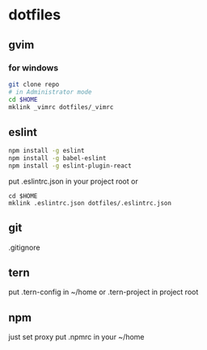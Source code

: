 # dotfiles

## gvim

### for windows
```bash
git clone repo
# in Administrator mode
cd $HOME
mklink _vimrc dotfiles/_vimrc
```

## eslint

```bash
npm install -g eslint
npm install -g babel-eslint
npm install -g eslint-plugin-react
```

put .eslintrc.json in your project root or
```
cd $HOME
mklink .eslintrc.json dotfiles/.eslintrc.json
```

## git
.gitignore

## tern
put .tern-config in ~/home or .tern-project in project root

## npm
just set proxy
put .npmrc in your ~/home
